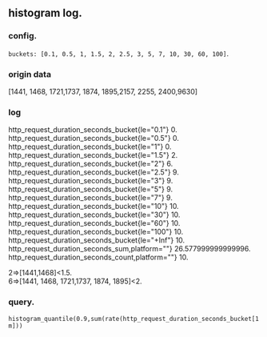 ## histogram log. 
### config. 
`buckets: [0.1, 0.5, 1, 1.5, 2, 2.5, 3, 5, 7, 10, 30, 60, 100]`.   

### origin data
[1441, 1468, 1721,1737, 1874, 1895,2157, 2255, 2400,9630]

### log   
http_request_duration_seconds_bucket{le="0.1"} 0.   
http_request_duration_seconds_bucket{le="0.5"} 0.   
http_request_duration_seconds_bucket{le="1"} 0.   
http_request_duration_seconds_bucket{le="1.5"} 2.   
http_request_duration_seconds_bucket{le="2"} 6.   
http_request_duration_seconds_bucket{le="2.5"} 9.   
http_request_duration_seconds_bucket{le="3"} 9.   
http_request_duration_seconds_bucket{le="5"} 9.  
http_request_duration_seconds_bucket{le="7"} 9.  
http_request_duration_seconds_bucket{le="10"} 10.   
http_request_duration_seconds_bucket{le="30"} 10.  
http_request_duration_seconds_bucket{le="60"} 10.   
http_request_duration_seconds_bucket{le="100"} 10.   
http_request_duration_seconds_bucket{le="+Inf"} 10.   
http_request_duration_seconds_sum,platform=""} 26.577999999999996.    
http_request_duration_seconds_count,platform=""} 10.     

2=>[1441,1468]<1.5.     
6=>[1441, 1468, 1721,1737, 1874, 1895]<2.  

### query.  
`histogram_quantile(0.9,sum(rate(http_request_duration_seconds_bucket[1m]))`     

